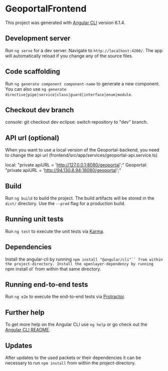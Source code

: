 # GeoportalFrontend

This project was generated with [Angular CLI](https://github.com/angular/angular-cli) version 6.1.4.

## Development server

Run `ng serve` for a dev server. Navigate to `http://localhost:4200/`. The app will automatically reload if you change any of the source files.

## Code scaffolding

Run `ng generate component component-name` to generate a new component. You can also use `ng generate directive|pipe|service|class|guard|interface|enum|module`.

## Checkout dev branch

console: git checkout dev
eclipse: switch repository to "dev" branch.

## API url (optional)

When you want to use a local version of the Geoportal-backend, you need to change the api url (frontend/src/app/services/geoportal-api.service.ts) 

local: "private apiURL = 'http://127.0.0.1:8080/geoportal';"
Geoportal: "private apiURL = 'http://94.130.8.94:18080/geoportal';"

## Build

Run `ng build` to build the project. The build artifacts will be stored in the `dist/` directory. Use the `--prod` flag for a production build.

## Running unit tests

Run `ng test` to execute the unit tests via [Karma](https://karma-runner.github.io).

## Dependencies

Install the angular-cli by running `npm install "@angular/cli"`` from within the project-directory.
Install the openlayer-dependency by running `npm install ol` from within that same directory.

## Running end-to-end tests

Run `ng e2e` to execute the end-to-end tests via [Protractor](http://www.protractortest.org/).

## Further help

To get more help on the Angular CLI use `ng help` or go check out the [Angular CLI README](https://github.com/angular/angular-cli/blob/master/README.md).

## Updates

After updates to the used packets or their dependencies it can be necessary to run `npm install` from within the project-directory.  